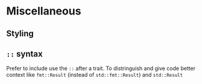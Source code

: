 # Miscellaneous

## Styling

## `::` syntax

Prefer to include use the `::` after a trait. To distringuish and give code better context like `fmt::Result` (instead of `std::fmt::Result`) and `std::Result` 